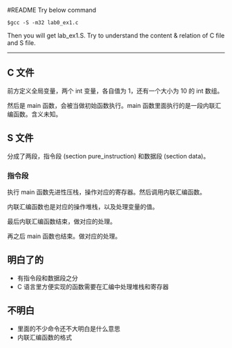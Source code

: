 #README
Try below command
```
$gcc -S -m32 lab0_ex1.c
```
Then you will get lab_ex1.S. Try to understand the content & relation of C file  and S file. 

---

## C 文件

前方定义全局变量，两个 int 变量，各自值为 1，还有一个大小为 10 的 int 数组。

然后是 main 函数，会被当做初始函数执行。main 函数里面执行的是一段内联汇编函数。含义未知。

## S 文件

分成了两段，指令段 (section pure_instruction) 和数据段 (section data)。

### 指令段

执行 main 函数先进性压栈，操作对应的寄存器。然后调用内联汇编函数。

内联汇编函数也是对应的操作堆栈，以及处理变量的值。

最后内联汇编函数结束，做对应的处理。

再之后 main 函数也结束。做对应的处理。

## 明白了的

- 有指令段和数据段之分
- C 语言里方便实现的函数需要在汇编中处理堆栈和寄存器

## 不明白

- 里面的不少命令还不大明白是什么意思
- 内联汇编函数的格式